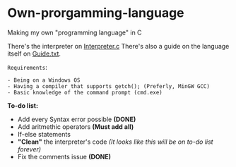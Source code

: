 # Own-prorgamming-language
Making my own "programming language" in C

There's the interpreter on [Interpreter.c](https://github.com/DeetSteve00/Own-prorgamming-language/blob/main/Interpreter.c "INTERPRETER.C")
There's also a guide on the language itself on [Guide.txt](https://github.com/DeetSteve00/Own-prorgamming-language/blob/main/Guide.txt "GUIDE.TXT").

`Requirements`:
```
- Being on a Windows OS
- Having a compiler that supports getch(); (Preferly, MinGW GCC)
- Basic knowledge of the command prompt (cmd.exe)
```

**To-do list:**
  - Add every Syntax error possible **(DONE)**
  - Add aritmethic operators **(Must add all)**
  - If-else statements
  - **"Clean"** the interpreter's code *(It looks like this will be on to-do list forever)*
  - Fix the comments issue **(DONE)** 
